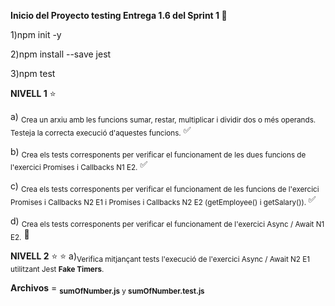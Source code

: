 **Inicio del Proyecto testing Entrega 1.6 del Sprint 1  :test_tube:**

1)npm init -y

2)npm install --save jest

3)npm test

**NIVELL 1** :star:

a) <sub>Crea un arxiu amb les funcions sumar, restar, multiplicar i dividir dos o més operands. Testeja la correcta execució d'aquestes funcions.</sub> :white_check_mark:

b) <sub> Crea els tests corresponents per verificar el funcionament de les dues funcions de l'exercici Promises i Callbacks N1 E2.</sub> :white_check_mark:

c) <sub> Crea els tests corresponents per verificar el funcionament de les funcions de l'exercici Promises i Callbacks N2 E1 i Promises i Callbacks N2 E2 (getEmployee() i getSalary()). </sub> :white_check_mark:

d) <sub> Crea els tests corresponents per verificar el funcionament de l'exercici Async / Await N1 E2.</sub> :speech_balloon:

**NIVELL 2** :star: :star:
a)<sub>Verifica mitjançant tests l'execució de l'exercici Async / Await N2 E1 utilitzant Jest **Fake Timers**. </sub>

**Archivos** = <sub> **sumOfNumber.js** y **sumOfNumber.test.js**</sub>
